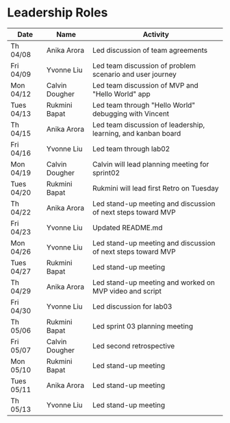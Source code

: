 # Leadership Roles 

| Date      | Name              | Activity                                                           |
|-----------|-------------------|--------------------------------------------------------            |
| Th 04/08  | Anika Arora       | Led discussion of team agreements                                  | 
| Fri 04/09 | Yvonne Liu        | Led team discussion of problem scenario and user journey           | 
| Mon 04/12 | Calvin Dougher    | Led team discussion of MVP and "Hello World" app                   | 
| Tues 04/13| Rukmini Bapat     | Led team through "Hello World" debugging with Vincent              | 
| Th 04/15  | Anika Arora       | Led team discussion of leadership, learning, and kanban board      | 
| Fri 04/16 | Yvonne Liu        | Led team through lab02                                             | 
| Mon 04/19 | Calvin Dougher    | Calvin will lead planning meeting for sprint02                     | 
| Tues 04/20| Rukmini Bapat     | Rukmini will lead first Retro on Tuesday                           | 
| Th 04/22  | Anika Arora       | Led stand-up meeting and discussion of next steps toward MVP       | 
| Fri 04/23 | Yvonne Liu        | Updated README.md                                                  | 
| Mon 04/26 | Yvonne Liu        | Led stand-up meeting and discussion of next steps toward MVP       | 
| Tues 04/27| Rukmini Bapat     | Led stand-up meeting                                               | 
| Th 04/29  | Anika Arora       | Led stand-up meeting and worked on MVP video and script            | 
| Fri 04/30 | Yvonne Liu        | Led discussion for lab03                                           | 
| Th 05/06  | Rukmini Bapat     | Led sprint 03 planning meeting                                     | 
| Fri 05/07 | Calvin Dougher    | Led second retrospective                                           | 
| Mon 05/10 | Rukmini Bapat     | Led stand-up meeting                                               | 
| Tues 05/11| Anika Arora       | Led stand-up meeting                                               | 
| Th 05/13  | Yvonne Liu        | Led stand-up meeting                                               |
